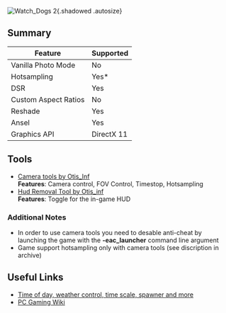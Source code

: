 ![Watch_Dogs 2](Images\wd2_header.png "Shot by random ork"){.shadowed .autosize}

## Summary

Feature | Supported
--|--
Vanilla Photo Mode | No
Hotsampling | Yes*
DSR | Yes
Custom Aspect Ratios | No
Reshade | Yes
Ansel | Yes
Graphics API | DirectX 11
 
## Tools

* [Camera tools by Otis_Inf](https://patreon.com/Otis_Inf)  
**Features**: Camera control, FOV Control, Timestop, Hotsampling
* [Hud Removal Tool by Otis_inf](https://mega.nz/#!FQQShJyS!Ipg4CycflblD2LvZdlfQMgl29ptx_yqPX_HA03u5hoU)  
**Features**: Toggle for the in-game HUD

### Additional Notes

* In order to use camera tools you need to desable anti-cheat by launching the game with the **-eac_launcher** command line argument
* Game support hotsampling only with camera tools (see discription in archive)

## Useful Links

* [Time of day, weather control, time scale, spawner and more](https://www.moddb.com/mods/watch-dogs-2-scripthook) 
* [PC Gaming Wiki](https://pcgamingwiki.com/wiki/Watch_Dogs_2)
